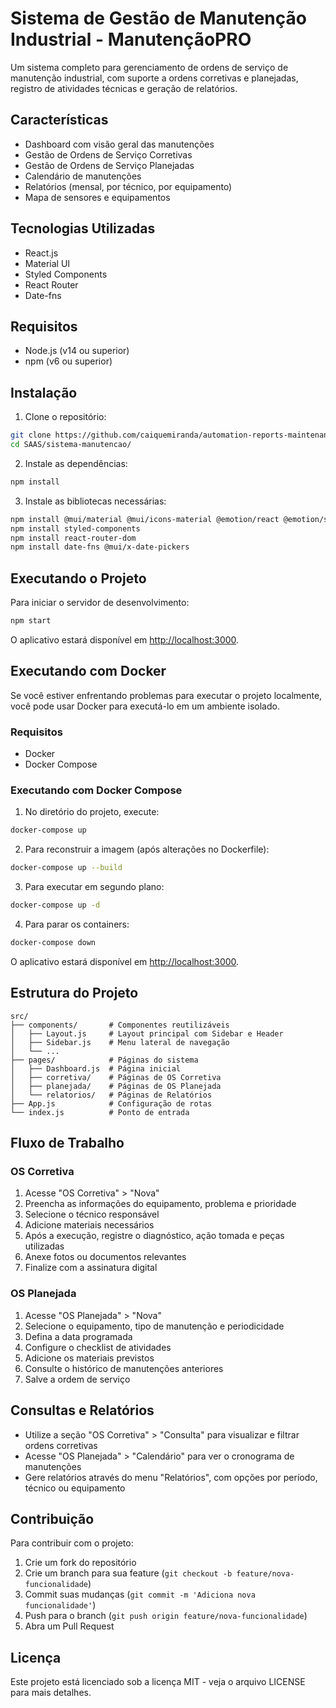 # Sistema de Gestão de Manutenção Industrial - ManutençãoPRO

Um sistema completo para gerenciamento de ordens de serviço de manutenção industrial, com suporte a ordens corretivas e planejadas, registro de atividades técnicas e geração de relatórios.

## Características

- Dashboard com visão geral das manutenções
- Gestão de Ordens de Serviço Corretivas
- Gestão de Ordens de Serviço Planejadas
- Calendário de manutenções
- Relatórios (mensal, por técnico, por equipamento)
- Mapa de sensores e equipamentos

## Tecnologias Utilizadas

- React.js
- Material UI
- Styled Components
- React Router
- Date-fns

## Requisitos

- Node.js (v14 ou superior)
- npm (v6 ou superior)

## Instalação

1. Clone o repositório:

```bash
git clone https://github.com/caiquemiranda/automation-reports-maintenance
cd SAAS/sistema-manutencao/
```

2. Instale as dependências:

```bash
npm install
```

3. Instale as bibliotecas necessárias:

```bash
npm install @mui/material @mui/icons-material @emotion/react @emotion/styled
npm install styled-components
npm install react-router-dom
npm install date-fns @mui/x-date-pickers
```

## Executando o Projeto

Para iniciar o servidor de desenvolvimento:

```bash
npm start
```

O aplicativo estará disponível em [http://localhost:3000](http://localhost:3000).

## Executando com Docker

Se você estiver enfrentando problemas para executar o projeto localmente, você pode usar Docker para executá-lo em um ambiente isolado.

### Requisitos

- Docker
- Docker Compose

### Executando com Docker Compose

1. No diretório do projeto, execute:

```bash
docker-compose up
```

2. Para reconstruir a imagem (após alterações no Dockerfile):

```bash
docker-compose up --build
```

3. Para executar em segundo plano:

```bash
docker-compose up -d
```

4. Para parar os containers:

```bash
docker-compose down
```

O aplicativo estará disponível em [http://localhost:3000](http://localhost:3000).

## Estrutura do Projeto

```
src/
├── components/       # Componentes reutilizáveis
│   ├── Layout.js     # Layout principal com Sidebar e Header
│   ├── Sidebar.js    # Menu lateral de navegação
│   └── ...
├── pages/            # Páginas do sistema
│   ├── Dashboard.js  # Página inicial
│   ├── corretiva/    # Páginas de OS Corretiva
│   ├── planejada/    # Páginas de OS Planejada
│   └── relatorios/   # Páginas de Relatórios
├── App.js            # Configuração de rotas
└── index.js          # Ponto de entrada
```

## Fluxo de Trabalho

### OS Corretiva

1. Acesse "OS Corretiva" > "Nova"
2. Preencha as informações do equipamento, problema e prioridade
3. Selecione o técnico responsável
4. Adicione materiais necessários
5. Após a execução, registre o diagnóstico, ação tomada e peças utilizadas
6. Anexe fotos ou documentos relevantes
7. Finalize com a assinatura digital

### OS Planejada

1. Acesse "OS Planejada" > "Nova"
2. Selecione o equipamento, tipo de manutenção e periodicidade
3. Defina a data programada
4. Configure o checklist de atividades
5. Adicione os materiais previstos
6. Consulte o histórico de manutenções anteriores
7. Salve a ordem de serviço

## Consultas e Relatórios

- Utilize a seção "OS Corretiva" > "Consulta" para visualizar e filtrar ordens corretivas
- Acesse "OS Planejada" > "Calendário" para ver o cronograma de manutenções
- Gere relatórios através do menu "Relatórios", com opções por período, técnico ou equipamento

## Contribuição

Para contribuir com o projeto:

1. Crie um fork do repositório
2. Crie um branch para sua feature (`git checkout -b feature/nova-funcionalidade`)
3. Commit suas mudanças (`git commit -m 'Adiciona nova funcionalidade'`)
4. Push para o branch (`git push origin feature/nova-funcionalidade`)
5. Abra um Pull Request

## Licença

Este projeto está licenciado sob a licença MIT - veja o arquivo LICENSE para mais detalhes.
